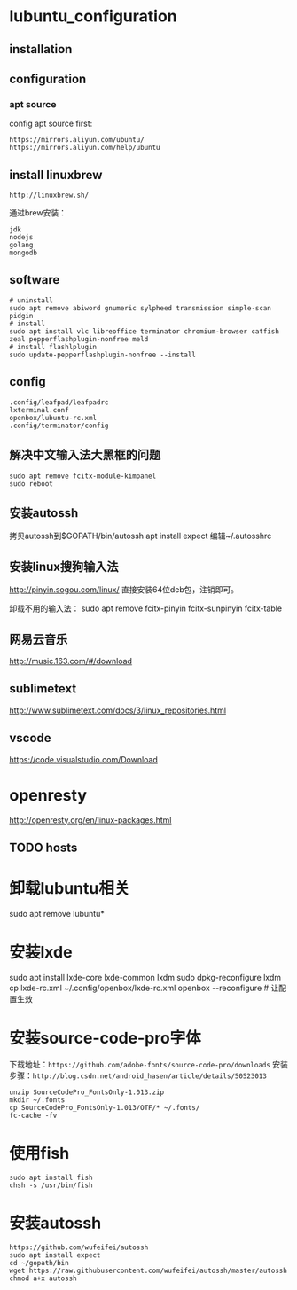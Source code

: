 # lubuntu_configuration

## installation


## configuration

### apt source

config apt source first:

```
https://mirrors.aliyun.com/ubuntu/
https://mirrors.aliyun.com/help/ubuntu
```

## install linuxbrew

```
http://linuxbrew.sh/
```

通过brew安装：
```
jdk
nodejs
golang
mongodb
```

## software

```
# uninstall
sudo apt remove abiword gnumeric sylpheed transmission simple-scan pidgin
# install
sudo apt install vlc libreoffice terminator chromium-browser catfish zeal pepperflashplugin-nonfree meld
# install flashlplugin
sudo update-pepperflashplugin-nonfree --install
```

## config

```
.config/leafpad/leafpadrc
lxterminal.conf
openbox/lubuntu-rc.xml
.config/terminator/config
```

## 解决中文输入法大黑框的问题

```
sudo apt remove fcitx-module-kimpanel
sudo reboot
```

## 安装autossh

拷贝autossh到$GOPATH/bin/autossh
apt install expect
编辑~/.autosshrc

## 安装linux搜狗输入法

http://pinyin.sogou.com/linux/
直接安装64位deb包，注销即可。

卸载不用的输入法：
sudo apt remove fcitx-pinyin fcitx-sunpinyin fcitx-table

## 网易云音乐

http://music.163.com/#/download

## sublimetext

http://www.sublimetext.com/docs/3/linux_repositories.html

## vscode

https://code.visualstudio.com/Download

# openresty

http://openresty.org/en/linux-packages.html

## TODO hosts

# 卸载lubuntu相关

sudo apt remove lubuntu*

# 安装lxde

sudo apt install lxde-core lxde-common lxdm
sudo dpkg-reconfigure lxdm
cp lxde-rc.xml ~/.config/openbox/lxde-rc.xml
openbox --reconfigure # 让配置生效

# 安装source-code-pro字体

下载地址：`https://github.com/adobe-fonts/source-code-pro/downloads`
安装步骤：`http://blog.csdn.net/android_hasen/article/details/50523013`

    unzip SourceCodePro_FontsOnly-1.013.zip
    mkdir ~/.fonts
    cp SourceCodePro_FontsOnly-1.013/OTF/* ~/.fonts/
    fc-cache -fv

# 使用fish

    sudo apt install fish
    chsh -s /usr/bin/fish

# 安装autossh

    https://github.com/wufeifei/autossh
    sudo apt install expect
    cd ~/gopath/bin
    wget https://raw.githubusercontent.com/wufeifei/autossh/master/autossh
    chmod a+x autossh


